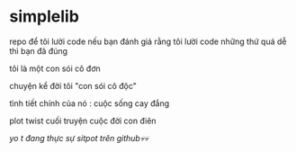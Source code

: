# simplelib
repo để tôi lười code nếu bạn đánh giá rằng tôi lười code những thứ quá dễ thì bạn đã đúng

tôi là một con sói cô đơn

chuyện kể đời tôi "con sói cô độc"

tình tiết chính của nó : cuộc sống cay đắng

plot twist cuối truyện cuộc đời con điên

*yo t đang thực sự sitpot trên github💀💀*

